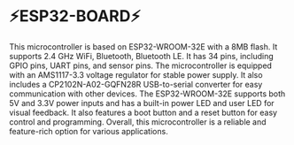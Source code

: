 # ⚡ESP32-BOARD⚡

This microcontroller is based on ESP32-WROOM-32E with a 8MB flash. It supports 2.4 GHz WiFi, Bluetooth, Bluetooth LE. It has 34 pins, including GPIO pins, UART pins, and sensor pins. The microcontroller is equipped with an AMS1117-3.3 voltage regulator for stable power supply. It also includes a CP2102N-A02-GQFN28R USB-to-serial converter for easy communication with other devices. The ESP32-WROOM-32E supports both 5V and 3.3V power inputs and has a built-in power LED and user LED for visual feedback. It also features a boot button and a reset button for easy control and programming. Overall, this microcontroller is a reliable and feature-rich option for various applications.

